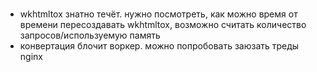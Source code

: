
###
  - wkhtmltox знатно течёт. нужно посмотреть, как можно время от времени пересоздавать wkhtmltox, возможно считать количество запросов/используемую память
  - конвертация блочит воркер. можно попробовать заюзать треды nginx 

